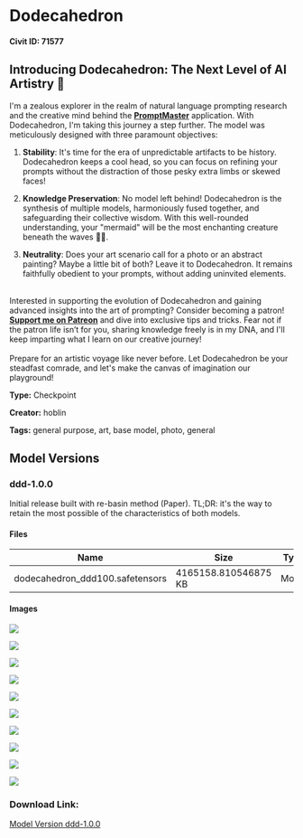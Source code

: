 # Dodecahedron

#### Civit ID: 71577

<h2>Introducing Dodecahedron: The Next Level of AI Artistry 🌟</h2><p>I'm a zealous explorer in the realm of natural language prompting research and the creative mind behind the <a rel="ugc" href="https://github.com/hoblin/prompt-master"><strong>PromptMaster</strong></a> application. With Dodecahedron, I'm taking this journey a step further. The model was meticulously designed with three paramount objectives:</p><ol><li><p><strong>Stability</strong>: It's time for the era of unpredictable artifacts to be history. Dodecahedron keeps a cool head, so you can focus on refining your prompts without the distraction of those pesky extra limbs or skewed faces! </p></li><li><p><strong>Knowledge Preservation</strong>: No model left behind! Dodecahedron is the synthesis of multiple models, harmoniously fused together, and safeguarding their collective wisdom. With this well-rounded understanding, your "mermaid" will be the most enchanting creature beneath the waves 🧜‍♀️. </p></li><li><p><strong>Neutrality</strong>: Does your art scenario call for a photo or an abstract painting? Maybe a little bit of both? Leave it to Dodecahedron. It remains faithfully obedient to your prompts, without adding uninvited elements.</p></li></ol><p><br />Interested in supporting the evolution of Dodecahedron and gaining advanced insights into the art of prompting? Consider becoming a patron! <a rel="ugc" href="https://www.patreon.com/user?u=84473395"><strong>Support me on Patreon</strong></a> and dive into exclusive tips and tricks. Fear not if the patron life isn’t for you, sharing knowledge freely is in my DNA, and I'll keep imparting what I learn on our creative journey!<br /><br />Prepare for an artistic voyage like never before. Let Dodecahedron be your steadfast comrade, and let's make the canvas of imagination our playground!</p>

**Type:** Checkpoint

**Creator:** hoblin

**Tags:** general purpose, art, base model, photo, general

## Model Versions

### ddd-1.0.0

<p>Initial release built with re-basin method (Paper). TL;DR: it's the way to retain the most possible of the characteristics of both models.</p>

#### Files

| Name | Size | Type | Format | Download Url | AutoV1 | AutoV2 | SHA256 | CRC32 | BLAKE3 |
| --- | --- | --- | --- | --- | --- | --- | --- | --- | --- |
| dodecahedron_ddd100.safetensors | 4165158.810546875 KB | Model | SafeTensor | https://civitai.com/api/download/models/76283 | 4232A6EB | 4A73AB5F83 | 4A73AB5F834EF22519DF0DB4C3A63013ACF8D29E323F03950C440154D14CB7A8 | 67F8C366 | 8EF9374756DDC7FA637AF6F652FD80EF304D2E370A6DAD83256D22494855A89A |

#### Images

<p><img src="https://image.civitai.com/xG1nkqKTMzGDvpLrqFT7WA/cd391d64-d458-4d42-a00e-e405c0849446/width=450/854356.jpeg" /></p>

<p><img src="https://image.civitai.com/xG1nkqKTMzGDvpLrqFT7WA/169b301c-d32d-4735-bf4a-51f32f80baa6/width=450/854810.jpeg" /></p>

<p><img src="https://image.civitai.com/xG1nkqKTMzGDvpLrqFT7WA/2bbca4be-dc94-4733-8b72-158efad75d9e/width=450/854900.jpeg" /></p>

<p><img src="https://image.civitai.com/xG1nkqKTMzGDvpLrqFT7WA/60f536a4-8014-4924-a56b-4e0dee448fee/width=450/854965.jpeg" /></p>

<p><img src="https://image.civitai.com/xG1nkqKTMzGDvpLrqFT7WA/03195d2a-9043-4775-8fa0-a0630cf7e32d/width=450/855020.jpeg" /></p>

<p><img src="https://image.civitai.com/xG1nkqKTMzGDvpLrqFT7WA/ddfceb39-f8a5-4b73-ae01-3299d11bba3c/width=450/855045.jpeg" /></p>

<p><img src="https://image.civitai.com/xG1nkqKTMzGDvpLrqFT7WA/8083c935-222a-48c4-abfb-0e7b1d491a6d/width=450/855358.jpeg" /></p>

<p><img src="https://image.civitai.com/xG1nkqKTMzGDvpLrqFT7WA/9d749cdf-8358-4dde-8446-777c0b26dd00/width=450/855054.jpeg" /></p>

<p><img src="https://image.civitai.com/xG1nkqKTMzGDvpLrqFT7WA/de7f4468-ad1e-4931-9b0f-9a3ae67f7833/width=450/855371.jpeg" /></p>

<p><img src="https://image.civitai.com/xG1nkqKTMzGDvpLrqFT7WA/afb1d9f4-0e5e-43c5-abbf-9736f04542b2/width=450/855617.jpeg" /></p>

### Download Link:

[Model Version ddd-1.0.0](https://civitai.com/api/download/models/76283)

